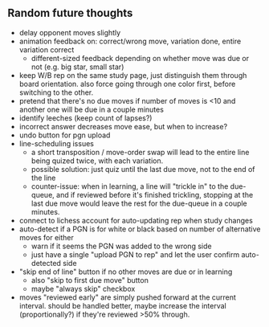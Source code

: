 ## Random future thoughts

* delay opponent moves slightly
* animation feedback on: correct/wrong move, variation done, entire variation correct
    - different-sized feedback depending on whether move was due or not (e.g. big star, small star)
* keep W/B rep on the same study page, just distinguish them through board orientation. also force going through one color first, before switching to the other.
* pretend that there's no due moves if number of moves is <10 and another one will be due in a couple minutes
* identify leeches (keep count of lapses?)
* incorrect answer decreases move ease, but when to increase?
* undo button for pgn upload
* line-scheduling issues
    - a short transposition / move-order swap will lead to the entire line being quized twice, with each variation.
    - possible solution: just quiz until the last due move, not to the end of the line 
    - counter-issue: when in learning, a line will "trickle in" to the due-queue, and if reviewed before it's finished trickling, stopping at the last due move would leave the rest for the due-queue in a couple minutes.
* connect to lichess account for auto-updating rep when study changes
* auto-detect if a PGN is for white or black based on number of alternative moves for either
    - warn if it seems the PGN was added to the wrong side
    - just have a single "upload PGN to rep" and let the user confirm auto-detected side
* "skip end of line" button if no other moves are due or in learning
    - also "skip to first due move" button
    - maybe "always skip" checkbox
* moves "reviewed early" are simply pushed forward at the current interval. should be handled better, maybe increase the interval (proportionally?) if they're reviewed >50% through.
